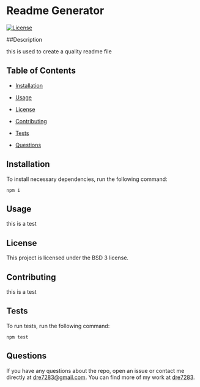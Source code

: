 # Readme Generator
[![License](https://img.shields.io/badge/License-BSD_3--Clause-blue.svg)](https://opensource.org/licenses/BSD-3-Clause)

##Description

this is used to create a quality readme file

## Table of Contents

* [Installation](#installation)

* [Usage](#usage)

* [License](#license)

* [Contributing](#contributing)

* [Tests](#tests)

* [Questions](#questions)

## Installation
To install necessary dependencies, run the following command:

```
npm i
```

## Usage

this is a test

## License

This project is licensed under the BSD 3 license.
  
## Contributing

this is a test

## Tests

To run tests, run the following command:

```
npm test
```

## Questions

If you have any questions about the repo, open an issue or contact me directly at dre7283@gmail.com. You can find more of my work at [dre7283](https://github.com/dre7283/).
